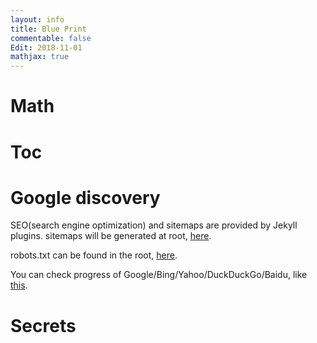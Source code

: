 ```yaml
---
layout: info
title: Blue Print
commentable: false
Edit: 2018-11-01
mathjax: true
---
```


# Math

# Toc

# Google discovery

SEO(search engine optimization) and sitemaps are provided by Jekyll plugins. sitemaps will be generated at root, [here](https://Cr7-joker.github.io/sitemap.xml).

robots.txt can be found in the root, [here](https://Cr7-joker.github.io/robots.txt).

You can check progress of Google/Bing/Yahoo/DuckDuckGo/Baidu, like [this](https://www.google.co.uk/search?q=site%3ACr7-joker.github.io).

# Secrets



